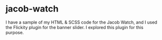# jacob-watch
I have a sample of my HTML & SCSS code for the Jacob Watch, and I used the Flickity plugin for the banner slider. I explored this plugin for this purpose.



 
